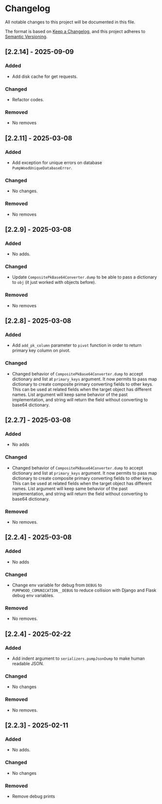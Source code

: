 # Changelog

All notable changes to this project will be documented in this file.

The format is based on [Keep a Changelog](https://keepachangelog.com/en/1.1.0/),
and this project adheres to [Semantic Versioning](https://semver.org/spec/v2.0.0.html).

## [2.2.14] - 2025-09-09

### Added
- Add disk cache for get requests.

### Changed
- Refactor codes.

### Removed
- No removes

## [2.2.11] - 2025-03-08

### Added
- Add exception for unique errors on database `PumpWoodUniqueDatabaseError`.

### Changed
- No changes.

### Removed
- No removes

## [2.2.9] - 2025-03-08

### Added
- No adds.

### Changed
- Update `CompositePkBase64Converter.dump` to be able to pass a dictionary to
  `obj` (it just worked with objects before).

### Removed
- No removes

## [2.2.8] - 2025-03-08

### Added
- Add `add_pk_column` parameter to `pivot` function in order to return primary
  key column on pivot.

### Changed
- Changed behavior of `CompositePkBase64Converter.dump` to accept
  dictionary and list at `primary_keys` argument. It now permits to
  pass map dictionary to create composite primary converting fields
  to other keys. This can be used at related fields when the target
  object has different names. List argument will keep same behavior
  of the past implementation, and string will return the field without
  converting to base64 dictionary.

## [2.2.7] - 2025-03-08

### Added
- No adds

### Changed
- Changed behavior of `CompositePkBase64Converter.dump` to accept
  dictionary and list at `primary_keys` argument. It now permits to
  pass map dictionary to create composite primary converting fields
  to other keys. This can be used at related fields when the target
  object has different names. List argument will keep same behavior
  of the past implementation, and string will return the field without
  converting to base64 dictionary.

### Removed
- No removes.

## [2.2.4] - 2025-03-08

### Added
- No adds

### Changed
- Change env variable for debug from `DEBUG` to `PUMPWOOD_COMUNICATION__DEBUG`
to reduce collision with Django and Flask debug env variables.

### Removed
- No removes.

## [2.2.4] - 2025-02-22

### Added
- Add indent argument to `serializers.pumpJsonDump` to make human readable
  JSON.

### Changed
- No changes

### Removed
- No removes.


## [2.2.3] - 2025-02-11

### Added

- No adds.

### Changed

- No changes

### Removed

- Remove debug prints
